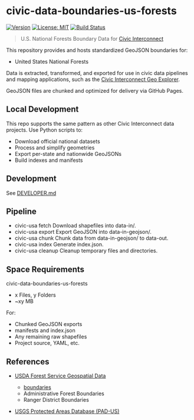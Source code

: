 # civic-data-boundaries-us-forests

[![Version](https://img.shields.io/badge/version-v0.0.1-blue)](https://github.com/civic-interconnect/civic-data-boundaries-us/releases)
[![License: MIT](https://img.shields.io/badge/license-MIT-green.svg)](https://opensource.org/licenses/MIT)
[![Build Status](https://github.com/civic-interconnect/civic-data-boundaries-us/actions/workflows/tests.yml/badge.svg)](https://github.com/civic-interconnect/civic-data-boundaries-us/actions)

> U.S. National Forests Boundary Data for [Civic Interconnect](https://github.com/civic-interconnect)

This repository provides and hosts standardized GeoJSON boundaries for:

- United States National Forests

Data is extracted, transformed, and exported for use in civic data pipelines and mapping applications, such as the [Civic Interconnect Geo Explorer](https://civic-interconnect.github.io/geo-explorer/).

GeoJSON files are chunked and optimized for delivery via GitHub Pages.

## Local Development

This repo supports the same pattern as other Civic Interconnect data projects. Use Python scripts to:

- Download official national datasets
- Process and simplify geometries
- Export per-state and nationwide GeoJSONs
- Build indexes and manifests

## Development

See [DEVELOPER.md](./DEVELOPER.md)

## Pipeline

- civic-usa fetch      Download shapefiles into data-in/.
- civic-usa export     Export GeoJSON into data-in-geojson/.
- civic-usa chunk      Chunk data from data-in-geojson/ to data-out.
- civic-usa index      Generate index.json.
- civic-usa cleanup    Cleanup temporary files and directories.

## Space Requirements

civic-data-boundaries-us-forests
- x Files, y Folders
- ~xy MB

For:

- Chunked GeoJSON exports
- manifests and index.json
- Any remaining raw shapefiles
- Project source, YAML, etc.


## References

- [USDA Forest Service Geospatial Data](https://data.fs.usda.gov/geodata/edw/datasets.php)
  - [boundaries](https://data.fs.usda.gov/geodata/edw/datasets.php?dsetCategory=boundaries)
  - Administrative Forest Boundaries
  - Ranger District Boundaries

- [USGS Protected Areas Database (PAD-US)](https://www.usgs.gov/programs/gap-analysis-project/science/pad-us-data-download)
